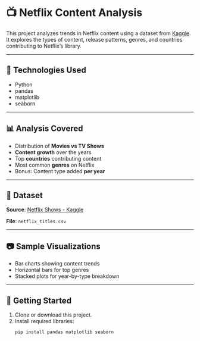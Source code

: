 # 📺 Netflix Content Analysis

This project analyzes trends in Netflix content using a dataset from [Kaggle](https://www.kaggle.com/datasets/shivamb/netflix-shows). It explores the types of content, release patterns, genres, and countries contributing to Netflix’s library.

---

## 🔧 Technologies Used
- Python
- pandas
- matplotlib
- seaborn

---

## 📊 Analysis Covered

- Distribution of **Movies vs TV Shows**
- **Content growth** over the years
- Top **countries** contributing content
- Most common **genres** on Netflix
- Bonus: Content type added **per year**

---

## 📁 Dataset

**Source**: [Netflix Shows - Kaggle](https://www.kaggle.com/datasets/shivamb/netflix-shows)

**File**: `netflix_titles.csv`

---

## 📷 Sample Visualizations

- Bar charts showing content trends
- Horizontal bars for top genres
- Stacked plots for year-by-type breakdown

---

## 🚀 Getting Started

1. Clone or download this project.
2. Install required libraries:
   ```bash
   pip install pandas matplotlib seaborn
